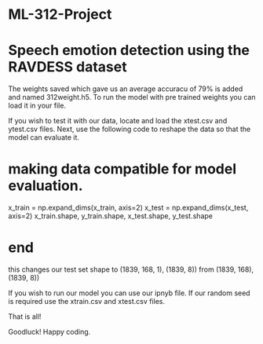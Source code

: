 # ML-312-Project
# Speech emotion detection using the RAVDESS dataset

The weights saved which gave us an average accuracu of 79% is added and named 312weight.h5.
To run the model with pre trained weights you can load it in your file. 


If you wish to test it with our data, locate and load the xtest.csv and ytest.csv files.
Next, use the following code to reshape the data so that the model can evaluate it.

# making data compatible for model evaluation.
x_train = np.expand_dims(x_train, axis=2)
x_test = np.expand_dims(x_test, axis=2)
x_train.shape, y_train.shape, x_test.shape, y_test.shape
# end

this changes our test set shape to
(1839, 168, 1), (1839, 8))
from
(1839, 168), (1839, 8))


If you wish to run our model you can use our ipnyb file. If our random seed is required use the xtrain.csv and xtest.csv files.

That is all!

Goodluck! Happy coding.



